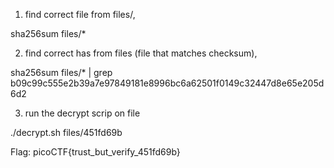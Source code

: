 1. find correct file from files/, 

sha256sum files/*

2. find correct has from files (file that matches checksum), 

sha256sum files/* | grep b09c99c555e2b39a7e97849181e8996bc6a62501f0149c32447d8e65e205d6d2

3. run the decrypt scrip on file

./decrypt.sh files/451fd69b
 
 Flag: picoCTF{trust_but_verify_451fd69b}

